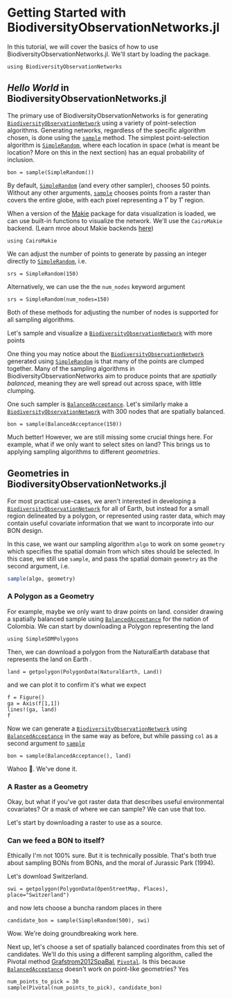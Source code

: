 # Getting Started with BiodiversityObservationNetworks.jl

In this tutorial, we will cover the basics of how to use BiodiversityObservationNetworks.jl. We'll start by loading the package.

```@ansi 1
using BiodiversityObservationNetworks
```

## _Hello World_ in BiodiversityObservationNetworks.jl

The primary use of BiodiversityObservationNetworks is for generating [`BiodiversityObservationNetwork`](@ref) using a variety of point-selection algorithms. Generating networks, regardless of the specific algorithm chosen, is done using the [`sample`](@ref) method. The simplest point-selection algorithm is [`SimpleRandom`](@ref), where each location in space (what is meant be location? More on this in the next section) has an equal probability of inclusion.

```@example 1
bon = sample(SimpleRandom())
```

By default, [`SimpleRandom`](@ref) (and every other sampler), chooses 50 points. Without any other arguments, [`sample`](@ref) chooses points from a raster than covers the entire globe, with each pixel representing a 1˚ by 1˚ region.

When a version of the [Makie](https://docs.makie.org/v0.22/) package for data visualization is loaded, we can use built-in functions to visualize the network. We'll use the `CairoMakie` backend. (Learn mroe about Makie backends [here](https://docs.makie.org/stable/explanations/backends/backends#What-is-a-backend))


```@example 1
using CairoMakie
```

We can adjust the number of points to generate by passing an integer directly to [`SimpleRandom`](@ref), i.e.

```@example 1
srs = SimpleRandom(150)
```

Alternatively, we can use the the `num_nodes` keyword argument

```@example 1
srs = SimpleRandom(num_nodes=150)
```

Both of these methods for adjusting the number of nodes is supported for all sampling algorithms.

Let's sample and visualize a [`BiodiversityObservationNetwork`](@ref) with more points

One thing you may notice about the [`BiodiversityObservationNetwork`](@ref) generated using [`SimpleRandom`](@ref) is that many of the points are clumped together. Many of the sampling algorithms in BiodiversityObservationNetworks aim to produce points that are _spatially balanced_, meaning they are well spread out across space, with little clumping. 

One such sampler is [`BalancedAcceptance`](@ref). Let's similarly make a [`BiodiversityObservationNetwork`](@ref) with 300 nodes that are spatially balanced.

```@example 1
bon = sample(BalancedAcceptance(150))
```

Much better! However, we are still missing some crucial things here. For example, what if we only want to select sites on land? This brings us to applying sampling algorithms to different _geometries_.

## Geometries in BiodiversityObservationNetworks.jl

For most practical use-cases, we aren't interested in developing a [`BiodiversityObservationNetwork`](@ref) for all of Earth, but instead for a small region delineated by a polygon, or represented using raster data, which may contain useful covariate information that we want to incorporate into our BON design.  

In this case, we want our sampling algorithm `algo` to work on some `geometry` which specifies the spatial domain from which sites should be selected. In this case, we still use `sample`, and pass the spatial domain `geometry` as the second argument, i.e.

```julia 
sample(algo, geometry)
```


### A Polygon as a Geometry

For example, maybe we only want to draw points on land. consider drawing a spatially balanced sample using [`BalancedAcceptance`](@ref) for the nation of Colombia. We can start by downloading a Polygon representing the land


```@ansi 1
using SimpleSDMPolygons
```

Then, we can download a polygon from the NaturalEarth database that represents the land on Earth .

```@example 1
land = getpolygon(PolygonData(NaturalEarth, Land))
```

and we can plot it to confirm it's what we expect

```@example 1
f = Figure()
ga = Axis(f[1,1])
lines!(ga, land)
f
```

Now we can generate a [`BiodiversityObservationNetwork`](@ref) using [`BalancedAcceptance`](@ref) in the same way as before, but while passing `col` as a second argument to [`sample`](@ref)

```@example 1
bon = sample(BalancedAcceptance(), land)
```

Wahoo 🥳. We've done it. 

### A Raster as a Geometry

Okay, but what if you've got raster data that describes useful environmental covariates? Or a mask of where we can sample? We can use that too.

Let's start by downloading a raster to use as a source. 




### Can we feed a BON to itself?

Ethically I'm not 100% sure. But it is technically possible. That's both true about sampling BONs from BONs, and the moral of Jurassic Park (1994). 

Let's download Switzerland.

```@example 1
swi = getpolygon(PolygonData(OpenStreetMap, Places), place="Switzerland")
```

and now lets choose a buncha random places in there

```@example 1
candidate_bon = sample(SimpleRandom(500), swi)
```

Wow. We're doing groundbreaking work here.

Next up, let's choose a set of spatially balanced coordinates from this set of candidates. We'll do this using a different sampling algorithm, called the Pivotal method [Grafstrom2012SpaBal](@cite), [`Pivotal`](@ref). Is this because [`BalancedAcceptance`](@ref) doesn't work on point-like geometries? Yes

```@example 1
num_points_to_pick = 30
sample(Pivotal(num_points_to_pick), candidate_bon)
```

